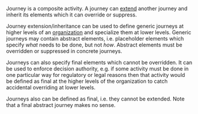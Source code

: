 Journey is a composite activity. A journey can [extend](Journey.html#EReference-extends) another journey and inherit its elements which it can override or suppress.

Journey extension/inheritance can be used to define generic journeys at higher levels of an [organization](Organization.html) and specialize them at lower levels.
Generic journeys may contain abstract elements, i.e. placeholder elements which specify _what_ needs to be done, but not _how_. 
Abstract elements must be overridden or suppressed in concrete journeys.

Journeys can also specify final elements which cannot be overridden. It can be used to enforce decision authority, 
e.g. if some activity must be done in one particular way for regulatory or legal reasons then that activity would be defined as final at the higher levels of the organization
to catch accidental overriding at lower levels.

Journeys also can be defined as final, i.e. they cannot be extended. Note that a final abstract journey makes no sense.